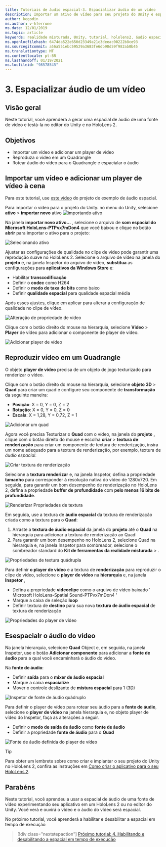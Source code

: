 ```yaml
---
title: Tutoriais de áudio espacial-3. Espacializar áudio de um vídeo
description: Importar um ativo de vídeo para seu projeto do Unity e espacialar o áudio do vídeo.
author: kegodin
ms.author: v-hferrone
ms.date: 12/01/2019
ms.topic: article
keywords: realidade misturada, Unity, tutorial, hololens2, áudio espacial, MRTK, kit de ferramentas de realidade mista, UWP, Windows 10, HRTF, função de transferência relacionada ao cabeçalho, reverberação, Microsoft Spatializer, importação de vídeo, player de vídeo
ms.openlocfilehash: 6474da522e650d23349a21c3deeac00222b8ce93
ms.sourcegitcommit: a56a551ebc59529a3683fe6db90d59f982ab0b45
ms.translationtype: MT
ms.contentlocale: pt-BR
ms.lasthandoff: 01/19/2021
ms.locfileid: "98578545"
---
```

# <a name="3-spatializing-audio-from-a-video"></a>3. Espacializar áudio de um vídeo

## <a name="overview"></a>Visão geral

Neste tutorial, você aprenderá a gerar uma espacial de áudio de uma fonte de vídeo e testá-la no editor do Unity e no HoloLens 2.

## <a name="objectives"></a>Objetivos

* Importar um vídeo e adicionar um player de vídeo
* Reproduza o vídeo em um Quadrangle
* Rotear áudio do vídeo para o Quadrangle e espacialar o áudio

## <a name="import-a-video-and-add-a-video-player-to-the-scene"></a>Importar um vídeo e adicionar um player de vídeo à cena

Para este tutorial, use [este vídeo](https://github.com/microsoft/spatialaudio-unity/blob/develop/Samples/MicrosoftSpatializerSample/Assets/Microsoft%20HoloLens%20-%20Spatial%20Sound-PTPvx7mDon4.mp4?raw=true) do projeto de exemplo de áudio espacial.

Para importar o vídeo para o projeto do Unity. no menu do Unity, selecione **ativo**  >  **importar novo** ativo 
 ![ importando ativo](images/spatial-audio/spatial-audio-03-section1-step1-1.png)

Na janela **importar novo ativo...** , selecione o arquivo de **som espacial do Microsoft HoloLens-PTPvx7mDon4** que você baixou e clique no botão **abrir** para importar o ativo para o projeto:

![Selecionando ativo](images/spatial-audio/spatial-audio-03-section1-step1-2.png)

Ajustar as configurações de qualidade no clipe de vídeo pode garantir uma reprodução suave no HoloLens 2. Selecione o arquivo de vídeo na janela do **projeto** e, na janela Inspetor do arquivo de vídeo, **substitua** as configurações para **aplicativos da Windows Store** e:

* Habilitar **transcodificação**
* Definir o **codec** como H264
* Definir o **modo de taxa de bits** como baixo
* Definir **qualidade espacial** para qualidade espacial média

Após esses ajustes, clique em aplicar para alterar a configuração de qualidade no clipe de vídeo.

![Alteração de propriedade de vídeo](images/spatial-audio/spatial-audio-03-section1-step1-3.png)

Clique com o botão direito do mouse na hierarquia, selecione **Video**  >  **Player** de vídeo para adicionar o componente de player de vídeo.

![Adicionar player de vídeo](images/spatial-audio/spatial-audio-03-section1-step1-4.png)

## <a name="play-video-onto-a-quadrangle"></a>Reproduzir vídeo em um Quadrangle

O objeto **player de vídeo** precisa de um objeto de jogo texturizado para renderizar o vídeo.

Clique com o botão direito do mouse na hierarquia, selecione **objeto 3D**  >  **Quad** para criar um quad e configure seu componente de **transformação** da seguinte maneira:

* **Posição**: X = 0, Y = 0, Z = 2
* **Rotação**: X = 0, Y = 0, Z = 0
* **Escala**: X = 1,28, Y = 0,72, Z = 1

![Adicionar um quad](images/spatial-audio/spatial-audio-03-section2-step1-1.png)

Agora você precisa Texturizar o **Quad** com o vídeo, na janela do **projeto** , clique com o botão direito do mouse e escolha **criar**  >  **textura de renderização** para criar um componente de textura de renderização, insira um nome adequado para a textura de renderização, por exemplo, textura de _áudio espacial_:

![Criar textura de renderização](images/spatial-audio/spatial-audio-03-section2-step1-2.png)

Selecione a **textura renderizar** e, na janela Inspetor, defina a propriedade **tamanho** para corresponder à resolução nativa do vídeo de 1280x720. Em seguida, para garantir um bom desempenho de renderização no HoloLens 2, defina a propriedade **buffer de profundidade** com **pelo menos 16 bits de profundidade**.

![Renderizar Propriedades de textura](images/spatial-audio/spatial-audio-03-section2-step1-3.png)

Em seguida, use a textura de **áudio espacial** da textura de renderização criada como a textura para o **Quad**:

1. Arraste a **textura de áudio espacial** da janela do **projeto** até o **Quad** na hierarquia para adicionar a textura de renderização ao Quad
2. Para garantir um bom desempenho no HoloLens 2, selecione Quad na hierarquia e, na janela Inspetor para sombreador, selecione o sombreador standard do **Kit de ferramentas da realidade misturada**  >   .

![Propriedades de textura quádrupla](images/spatial-audio/spatial-audio-03-section2-step1-4.png)

Para definir **o player de vídeo** e a textura de **renderização** para reproduzir o clipe de vídeo, selecione o **player de vídeo** na **hierarquia** e, na janela **Inspetor** ,

* Defina a propriedade **videoclipe** como o arquivo de vídeo baixado ' Microsoft HoloLens-Spatial Sound-PTPvx7mDon4 '
* Marque a caixa de seleção **loop**
* Definir textura de **destino** para sua nova **textura de áudio espacial** de textura de renderização

![Propriedades do player de vídeo](images/spatial-audio/spatial-audio-03-section2-step1-5.png)

## <a name="spatialize-the-audio-from-the-video"></a>Esespacialr o áudio do vídeo

Na janela hierarquia, selecione **Quad** Object e, em seguida, na janela Inspetor, use o botão **Adicionar componente** para adicionar a **fonte de áudio** para a qual você encaminhará o áudio do vídeo.

Na **fonte de áudio**:

* Definir **saída** para o **mixer de áudio espacial**
* Marque a caixa **espacialize**
* Mover o controle deslizante de **mistura espacial** para 1 (3D)

![Inspetor de fonte de áudio quádruplo](images/spatial-audio/spatial-audio-03-section3-step1-1.png)

Para definir o player de vídeo para rotear seu áudio para a **fonte de áudio**, selecione o **player de vídeo** na janela hierarquia e, no objeto player de vídeo do Inspetor, faça as alterações a seguir.

* Definir o **modo de saída de áudio** como **fonte de áudio**
* Definir a propriedade **fonte de áudio** para o **Quad**

![Fonte de áudio definida do player de vídeo](images/spatial-audio/spatial-audio-03-section3-step1-2.png)

> [!TIP]
> Para obter um lembrete sobre como criar e implantar o seu projeto do Unity no HoloLens 2, confira as instruções em [Como criar o aplicativo para o seu HoloLens 2](mr-learning-base-02.md#building-your-application-to-your-hololens-2).

## <a name="congratulations"></a>Parabéns

Neste tutorial, você aprendeu a usar a espacial de áudio de uma fonte de vídeo experimentando seu aplicativo em um HoloLens 2 ou no editor do Unity. Você verá e ouvirá o vídeo e o áudio do vídeo será espacial.

No próximo tutorial, você aprenderá a habilitar e desabilitar a espacial em tempo de execução

> [!div class="nextstepaction"]
> [Próximo tutorial: 4. Habilitando e desabilitando a espacial em tempo de execução](unity-spatial-audio-ch4.md)
